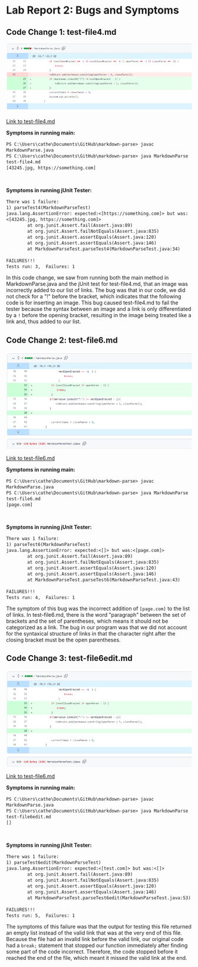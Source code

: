 # **Lab Report 2: Bugs and Symptoms**

## Code Change 1: test-file4.md
![Image](photos/parseTest4_change.PNG)
<br />

[Link to test-file4.md](https://github.com/CatherineGu16/markdown-parse/blob/main/test-file4.md)

**Symptoms in running main:** <br />
```
PS C:\Users\cathe\Documents\GitHub\markdown-parse> javac MarkdownParse.java
PS C:\Users\cathe\Documents\GitHub\markdown-parse> java MarkdownParse test-file4.md
[43245.jpg, https://something.com]
```
<br />

**Symptoms in running jUnit Tester:** <br />
```
There was 1 failure:
1) parseTest4(MarkdownParseTest)
java.lang.AssertionError: expected:<[https://something.com]> but was:<[43245.jpg, https://something.com]>
        at org.junit.Assert.fail(Assert.java:89)
        at org.junit.Assert.failNotEquals(Assert.java:835)
        at org.junit.Assert.assertEquals(Assert.java:120)
        at org.junit.Assert.assertEquals(Assert.java:146)
        at MarkdownParseTest.parseTest4(MarkdownParseTest.java:34)

FAILURES!!!
Tests run: 3,  Failures: 1
```

In this code change, we saw from running both the main method in MarkdownParse.java and the jUnit test for test-file4.md, that an image was incorrectly added to our list of links. The bug was that in our code, we did not check for a "!" before the bracket, which indicates that the following code is for inserting an image. This bug caused test-file4.md to fail the tester because the syntax between an image and a link is only differentiated by a `!` before the opening bracket, resulting in the image being treated like a link and, thus added to our list.

## Code Change 2: test-file6.md
![Image](photos/parseTest6_change.PNG)
<br />

[Link to test-file6.md](https://github.com/CatherineGu16/markdown-parse/blob/main/test-file6.md)

**Symptoms in running main:** 
```
PS C:\Users\cathe\Documents\GitHub\markdown-parse> javac MarkdownParse.java
PS C:\Users\cathe\Documents\GitHub\markdown-parse> java MarkdownParse test-file6.md
[page.com]
```
<br />

**Symptoms in running jUnit Tester:** <br />
```
There was 1 failure:
1) parseTest6(MarkdownParseTest)
java.lang.AssertionError: expected:<[]> but was:<[page.com]>
        at org.junit.Assert.fail(Assert.java:89)
        at org.junit.Assert.failNotEquals(Assert.java:835)
        at org.junit.Assert.assertEquals(Assert.java:120)
        at org.junit.Assert.assertEquals(Assert.java:146)
        at MarkdownParseTest.parseTest6(MarkdownParseTest.java:43)

FAILURES!!!
Tests run: 4,  Failures: 1
```
The symptom of this bug was the incorrect addition of `[page.com]` to the list of links. In test-file6.md, there is the word "paragraph" between the set of brackets and the set of parentheses, which means it should not be categorized as a link. The bug in our program was that we did not account for the syntaxical structure of links in that the character right after the closing bracket must be the open parentheses.

## Code Change 3: test-file6edit.md
![Image](photos/parseTest6_change.PNG)
<br />

[Link to test-file6.md](https://github.com/CatherineGu16/markdown-parse/blob/main/test-file6edit.md)

**Symptoms in running main:** 
```
PS C:\Users\cathe\Documents\GitHub\markdown-parse> javac MarkdownParse.java
PS C:\Users\cathe\Documents\GitHub\markdown-parse> java MarkdownParse test-file6edit.md
[]
```
<br />

**Symptoms in running jUnit Tester:** <br />
```
There was 1 failure:
1) parseTest6edit(MarkdownParseTest)
java.lang.AssertionError: expected:<[test.com]> but was:<[]>
        at org.junit.Assert.fail(Assert.java:89)
        at org.junit.Assert.failNotEquals(Assert.java:835)
        at org.junit.Assert.assertEquals(Assert.java:120)
        at org.junit.Assert.assertEquals(Assert.java:146)
        at MarkdownParseTest.parseTest6edit(MarkdownParseTest.java:53)

FAILURES!!!
Tests run: 5,  Failures: 1
```
The symptoms of this failure was that the output for testing this file returned an empty list instead of the valid link that was at the very end of this file. Because the file had an invalid link before the valid link, our original code had a `break;` statement that stopped our function immediately after finding some part of the code incorrect. Therefore, the code stopped before it reached the end of the file, which meant it missed the valid link at the end.